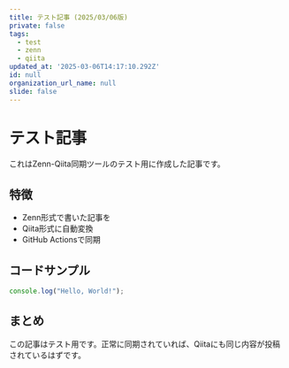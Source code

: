 ```yaml
---
title: テスト記事 (2025/03/06版)
private: false
tags:
  - test
  - zenn
  - qiita
updated_at: '2025-03-06T14:17:10.292Z'
id: null
organization_url_name: null
slide: false
---
```


# テスト記事

これはZenn-Qiita同期ツールのテスト用に作成した記事です。

## 特徴

- Zenn形式で書いた記事を
- Qiita形式に自動変換
- GitHub Actionsで同期

## コードサンプル

```javascript
console.log("Hello, World!");
```

## まとめ

この記事はテスト用です。正常に同期されていれば、Qiitaにも同じ内容が投稿されているはずです。 